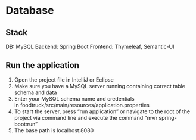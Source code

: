 # Database

## Stack
DB: MySQL
Backend: Spring Boot
Frontend: Thymeleaf, Semantic-UI

## Run the application
1.	Open the project file in IntelliJ or Eclipse
2.	Make sure you have a MySQL server running containing correct table schema and data 
3.	Enter your MySQL schema name and credentials in foodtruck/src/main/resources/application.properties
4.	To start the server, press “run application” or navigate to the root of the project via command line and execute the command “mvn spring-boot:run”
5.  The base path is localhost:8080
